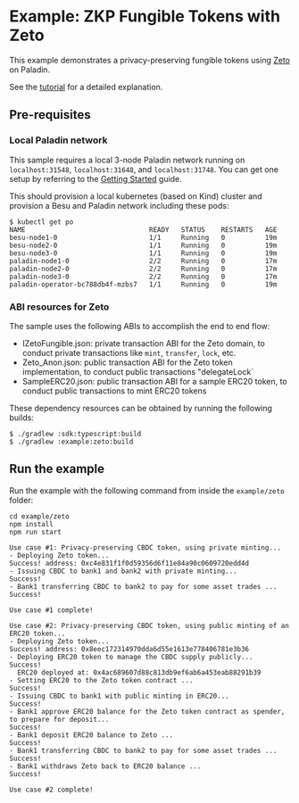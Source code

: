 # Example: ZKP Fungible Tokens with Zeto

This example demonstrates a privacy-preserving fungible tokens using [Zeto](https://github.com/hyperledger-labs/zeto) on Paladin.

See the [tutorial](https://lf-decentralized-trust-labs.github.io/paladin/head/tutorials/zkp-cbdc/) for a detailed explanation.

## Pre-requisites

### Local Paladin network

This sample requires a local 3-node Paladin network running on `localhost:31548`, `localhost:31648`, and `localhost:31748`. You can get one setup by referring to the [Getting Started](https://lf-decentralized-trust-labs.github.io/paladin/head/getting-started/installation/) guide.

This should provision a local kubernetes (based on Kind) cluster and provision a Besu and Paladin network including these pods:

```console
$ kubectl get po
NAME                               READY   STATUS    RESTARTS   AGE
besu-node1-0                       1/1     Running   0          19m
besu-node2-0                       1/1     Running   0          19m
besu-node3-0                       1/1     Running   0          19m
paladin-node1-0                    2/2     Running   0          17m
paladin-node2-0                    2/2     Running   0          17m
paladin-node3-0                    2/2     Running   0          17m
paladin-operator-bc788db4f-mzbs7   1/1     Running   0          19m
```

### ABI resources for Zeto

The sample uses the following ABIs to accomplish the end to end flow:

- IZetoFungible.json: private transaction ABI for the Zeto domain, to conduct private transactions like `mint`, `transfer`, `lock`, etc.
- Zeto_Anon.json: public transaction ABI for the Zeto token implementation, to conduct public transactions "delegateLock`
- SampleERC20.json: public transaction ABI for a sample ERC20 token, to conduct public transactions to mint ERC20 tokens

These dependency resources can be obtained by running the following builds:

```console
$ ./gradlew :sdk:typescript:build
$ ./gradlew :example:zeto:build
```

## Run the example

Run the example with the following command from inside the `example/zeto` folder:

```console
cd example/zeto
npm install
npm run start

Use case #1: Privacy-preserving CBDC token, using private minting...
- Deploying Zeto token...
Success! address: 0xc4e831f1f0d59356d6f11e84a90c0609720edd4d
- Issuing CBDC to bank1 and bank2 with private minting...
Success!
- Bank1 transferring CBDC to bank2 to pay for some asset trades ...
Success!

Use case #1 complete!

Use case #2: Privacy-preserving CBDC token, using public minting of an ERC20 token...
- Deploying Zeto token...
Success! address: 0x8eec172314970dda6d55e1613e778406781e3b36
- Deploying ERC20 token to manage the CBDC supply publicly...
Success!
  ERC20 deployed at: 0x4ac689607d88c813db9ef6ab6a453eab88291b39
- Setting ERC20 to the Zeto token contract ...
Success!
- Issuing CBDC to bank1 with public minting in ERC20...
Success!
- Bank1 approve ERC20 balance for the Zeto token contract as spender, to prepare for deposit...
Success!
- Bank1 deposit ERC20 balance to Zeto ...
Success!
- Bank1 transferring CBDC to bank2 to pay for some asset trades ...
Success!
- Bank1 withdraws Zeto back to ERC20 balance ...
Success!

Use case #2 complete!
```
